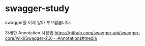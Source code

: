 # swagger-study
swagger를 이제 알아 부끄럽습니다.

자세한 Annotation 사용법
https://github.com/swagger-api/swagger-core/wiki/Swagger-2.X---Annotations#media
